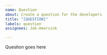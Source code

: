 ```yaml
---
name: Question
about: Create a question for the developers
title: "[QUESTION]"
labels: question
assignees: Job-Heersink

---
```


Question goes here
